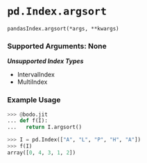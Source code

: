 # `pd.Index.argsort`

`pandasIndex.argsort(*args, **kwargs)`


### Supported Arguments: None

***Unsupported Index Types***

- IntervalIndex
- MultiIndex


### Example Usage

```py
>>> @bodo.jit
... def f(I):
...   return I.argsort()

>>> I = pd.Index(["A", "L", "P", "H", "A"])
>>> f(I)
array([0, 4, 3, 1, 2])
```

